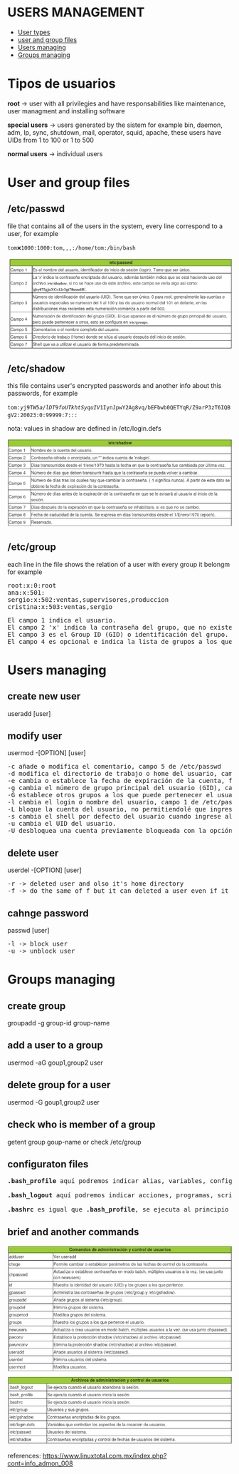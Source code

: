 <h1>USERS MANAGEMENT </h1>

<ul>
    <li><a href="#user_types">User types</a></li>
    <li><a href="#users_group_files">user and group files</a></li>
    <li><a href="#users_managing">Users managing</a></li>
    <li><a href="#groups_managing">Groups managing</a></li>

</ul>

<h1 id="user_types">Tipos de usuarios </h1>

<p><strong>root</strong> -> user with all privilegies and have responsabilities like maintenance, user managment and installing software</p>

<p><strong>special users</strong> -> users generated by the sistem for example bin, daemon, adm, lp, sync, shutdown, mail, operator, squid, apache, these users have UIDs from 1 to 100
or 1 to 500</p>

<p><strong>normal users</strong> -> individual users</p>

<h1 id="users_group_files">User and group files</h1>

<h2>/etc/passwd</h2>

<p>file that contains all of the users in the system, every line correspond to a user, for example</p>

<code>tom:x:1000:1000:tom,,,:/home/tom:/bin/bash</code>

<img src="./images/passwd.png" alt="image types">


<h2>/etc/shadow</h2>

<p>this file contains user's encrypted passwords and another info about this passwords, for example</p>

<code>tom:$y$j9T$W5a/lDT9foUTkhtSyquIV1$IynJpwY2Ag8vq/bEFbwb0QETYqR/Z9arP3zT6IQBgV2:20023:0:99999:7:::</code>

<p>nota: values in shadow are defined in /etc/login.defs</p>

<img src="./images/shadow.png" alt="image types">


<h2>/etc/group</h2>

<p>each line in the file shows the relation of a user with every group it belongm for example</p>

<pre>
root:x:0:root
ana:x:501:
sergio:x:502:ventas,supervisores,produccion
cristina:x:503:ventas,sergio
</pre>

<pre>
El campo 1 indica el usuario.
El campo 2 'x' indica la contraseña del grupo, que no existe, si hubiera se mostraría un 'hash' encriptado.
El campo 3 es el Group ID (GID) o identificación del grupo.
El campo 4 es opcional e indica la lista de grupos a los que pertenece el usuario
</pre>

<h1 id="users_managing">Users managing</h1>

<h2>create new user</h2>

<p>useradd [user]</p>

<h2> modify user</h2>

<p>usermod -[OPTION] [user]</p>

<pre>
-c añade o modifica el comentario, campo 5 de /etc/passwd
-d modifica el directorio de trabajo o home del usuario, campo 6 de /etc/passwd
-e cambia o establece la fecha de expiración de la cuenta, formato AAAA-MM-DD, campo 8 de /etc/shadow
-g cambia el número de grupo principal del usuario (GID), campo 4 de /etc/passwd
-G establece otros grupos a los que puede pertenecer el usuario, separados por comas.
-l cambia el login o nombre del usuario, campo 1 de /etc/passwd y de /etc/shadow
-L bloque la cuenta del usuario, no permitiendolé que ingrese al sistema. No borra ni cambia nada del usuario, solo lo deshabilita.
-s cambia el shell por defecto del usuario cuando ingrese al sistema.
-u cambia el UID del usuario.
-U desbloquea una cuenta previamente bloqueada con la opción -L.
</pre>

<h2>delete user</h2>

<p>userdel -[OPTION] [user]</p>

<pre>
-r -> deleted user and olso it's home directory
-f -> do the same of f but it can deleted a user even if it is logged
</pre>

<h2>cahnge password</h2>

<p>passwd [user]</p>

<pre>
-l -> block user
-u -> unblock user
</pre>

<h1 id="groups_managing">Groups managing</h1>

<h2>create group</h2>

<p>groupadd -g group-id group-name</p>

<h2>add a user to a group</h2>

<p>usermod -aG goup1,group2 user</p>

<h2>delete group for a user</h2>

<p>usermod -G goup1,group2 user</p>

<h2>check who is member of a group</h2>

<p>getent group goup-name or check /etc/group</p>




## configuraton files

<pre>
<strong>.bash_profile</strong> aquí podremos indicar alias, variables, configuración del entorno, etc. que deseamos iniciar al principio de la sesión.

<strong>.bash_logout</strong> aquí podremos indicar acciones, programas, scripts, etc., que deseemos ejecutar al salirnos de la sesión.

<strong>.bashrc</strong> es igual que <strong>.bash_profile</strong>, se ejecuta al principio de la sesión, tradicionalmente en este archivo se indican los programas o scripts a ejecutar, a diferencia de <strong>.bash_profile</strong> que configura el entorno.
</pre>
## brief and another commands

![shadow](./images/users_brief.png)

references: https://www.linuxtotal.com.mx/index.php?cont=info_admon_008
